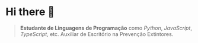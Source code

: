 # Hi there 👋

> **Estudante de Linguagens de Programação** como *Python*, *JavaScript*, *TypeScript*, etc. Auxiliar de Escritório na Prevenção Extintores.

